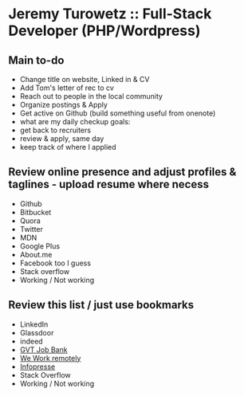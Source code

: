 # Jeremy Turowetz :: Full-Stack Developer (PHP/Wordpress)

## Main to-do

- Change title on website, Linked in & CV
- Add Tom's letter of rec to cv
- Reach out to people in the local community
- Organize postings & Apply
- Get active on Github (build something useful from onenote)
- what are my daily checkup goals:
- get back to recruiters
- review & apply, same day
- keep track of where I applied

## Review online presence and adjust profiles & taglines - upload resume where necess

- Github
- Bitbucket
- Quora
- Twitter
- MDN
- Google Plus
- About.me
- Facebook too I guess
- Stack overflow
- Working / Not working

## Review this list / just use bookmarks

- LinkedIn
- Glassdoor
- indeed
- [GVT Job Bank](https://www.jobbank.gc.ca/)
- [We Work remotely](https://weworkremotely.com/)
- [Infopresse](http://www.infopresse.com/)
- Stack Overflow
- Working / Not working
